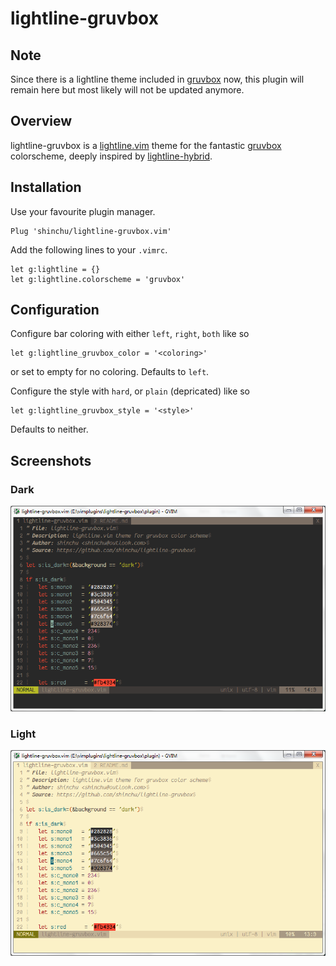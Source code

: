 lightline-gruvbox
=================

Note
-----------------
Since there is a lightline theme included in [gruvbox](https://github.com/gruvbox-community/gruvbox/tree/50e0a8227826418b9e94281ef3abaffd82041f24) now, this plugin will remain here but most likely will not be updated anymore.

Overview
-----------------
lightline-gruvbox is a [lightline.vim](https://github.com/itchyny/lightline.vim) theme for the fantastic [gruvbox](https://github.com/morhetz/gruvbox) colorscheme, deeply inspired by [lightline-hybrid](https://github.com/cocopon/lightline-hybrid.vim).

Installation
----------------
Use your favourite plugin manager.
```vim
Plug 'shinchu/lightline-gruvbox.vim'
```
Add the following lines to your `.vimrc`.
```vim
let g:lightline = {}
let g:lightline.colorscheme = 'gruvbox'
```

Configuration
----------------

Configure bar coloring with either `left`, `right`, `both` like so
```vim
let g:lightline_gruvbox_color = '<coloring>'
```
or set to empty for no coloring. Defaults to `left`.

Configure the style with `hard`, or `plain` (depricated) like so
```vim
let g:lightline_gruvbox_style = '<style>'
```
Defaults to neither.

Screenshots
----------------
### Dark
![dark](https://raw.githubusercontent.com/shinchu/images/master/lightline-gruvbox/dark.png)

### Light
![light](https://raw.githubusercontent.com/shinchu/images/master/lightline-gruvbox/light.png)
